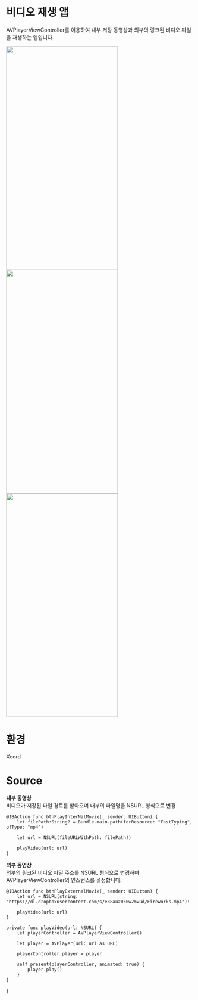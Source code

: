 # 비디오 재생 앱
AVPlayerViewController를 이용하여 내부 저장 동영상과 외부의 링크된 비디오 파일을 재생하는 앱입니다.

<img src="https://user-images.githubusercontent.com/105588287/173236284-6651ff36-ce80-499b-a016-d2b00961382e.png" width="300" height="600"/> <img src="https://user-images.githubusercontent.com/105588287/173236286-16d10057-9fe7-4ed5-bfc5-16998103f996.png" width="300" height="600"/> <img src="https://user-images.githubusercontent.com/105588287/173236287-89619a25-5225-4fc4-945b-11e3c9e08263.png" width="300" height="600"/>

# 환경
Xcord

# Source
**내부 동영상**\
비디오가 저장된 파일 경로를 받아오며 내부의 파일명을 NSURL 형식으로 변경

    @IBAction func btnPlayInterNalMovie(_ sender: UIButton) {
        let filePath:String? = Bundle.main.path(forResource: "FastTyping", ofType: "mp4")
        
        let url = NSURL(fileURLWithPath: filePath!)
        
        playVideo(url: url)
    }
    
**외부 동영상**\
외부의 링크된 비디오 파일 주소를 NSURL 형식으로 변경하며 AVPlayerViewController의 인스턴스를 설정합니다.


    @IBAction func btnPlayExternalMovie(_ sender: UIButton) {
        let url = NSURL(string: "https://dl.dropboxusercontent.com/s/e38auz050w2mvud/Fireworks.mp4")!
        
        playVideo(url: url)
    }
    
    private func playVideo(url: NSURL) {
        let playerController = AVPlayerViewController()
        
        let player = AVPlayer(url: url as URL)
        
        playerController.player = player
        
        self.present(playerController, animated: true) {
            player.play()
        }
    }
    
}
